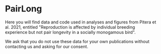 # PairLong

Here you will find data and code used in analyses and figures from Pitera et al. 2021, entitled "Reproduction is affected by individual breeding experience but not pair longevity in a socially monogamous bird".

We ask that you do not use these data for your own publications without contacting us and asking for our consent. 
